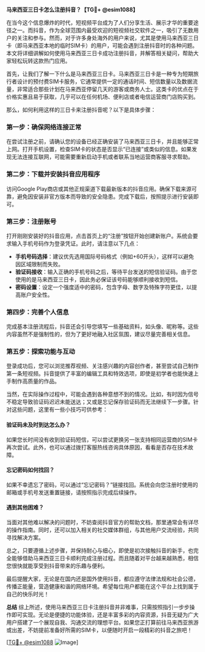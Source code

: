 **马来西亚三日卡怎么注册抖音？【TG💪+ @esim1088】**

在当今这个信息爆炸的时代，短视频平台成为了人们分享生活、展示才华的重要途径之一。而抖音，作为全球范围内最受欢迎的短视频社交软件之一，吸引了无数用户的关注和参与。然而，对于许多身处海外的用户来说，尤其是使用马来西亚三日卡（即马来西亚本地的临时SIM卡）的用户，可能会遇到注册抖音时的各种问题。本文将详细讲解如何使用马来西亚三日卡成功注册抖音，并解答相关疑问，帮助大家轻松玩转这款热门应用。

首先，让我们了解一下什么是马来西亚三日卡。马来西亚三日卡是一种专为短期旅行者设计的预付费SIM卡服务，它通常提供一定的通话时间、短信数量以及数据流量，非常适合那些计划在马来西亚停留几天的游客或商务人士。这类卡的优点在于价格实惠且易于获取，几乎可以在任何机场、便利店或者电信运营商门店购买到。

那么，如何利用这样的三日卡来注册抖音呢？以下是具体步骤：

### 第一步：确保网络连接正常
在尝试注册之前，请确认您的设备已经正确安装了马来西亚三日卡，并且能够正常上网。打开手机设置，检查SIM卡的状态是否显示“已连接”或类似的信息。如果发现无法连接互联网，可能需要重新启动手机或者联系当地运营商客服寻求帮助。

### 第二步：下载并安装抖音应用程序
访问Google Play商店或其他正规渠道下载最新版本的抖音应用。确保下载来源可靠，避免因安装非官方版本而导致的安全隐患。完成下载后，按照提示进行安装即可。

### 第三步：注册账号
打开刚刚安装好的抖音应用，点击首页上的“注册”按钮开始创建新账户。系统会要求输入手机号码作为登录凭证。此时，请注意以下几点：
- **手机号码选择**：建议优先选用国际号码格式（例如+60开头），这样可以避免因区域限制而失败。
- **验证码接收**：输入正确的手机号码之后，等待平台发送的短信验证码。由于您使用的是马来西亚三日卡，因此务必保证该号码能够顺利接收到短信。
- **密码设置**：设定一个强度适中的密码，包含字母、数字及特殊字符更佳，以提高账户安全性。

### 第四步：完善个人信息
完成基本注册流程后，抖音还会引导您填写一些基础资料，如头像、昵称等。这些内容虽然不是强制性的，但为了更好地融入社区氛围，建议尽量完善相关信息。

### 第五步：探索功能与互动
登录成功后，您可以浏览推荐视频、关注感兴趣的内容创作者，甚至尝试自己制作第一条短视频。抖音提供了丰富的编辑工具和特效选项，即使是初学者也能快速上手制作高质量的作品。

当然，在实际操作过程中，可能会遇到各种意想不到的情况。比如，有时因为信号不稳定导致验证码迟迟未能送达；又或是忘记保存验证码而无法继续下一步骤。针对这些问题，这里有一些小技巧可供参考：

#### 验证码未及时到达怎么办？
如果您长时间没有收到验证码短信，可以尝试更换另一张支持相同运营商的SIM卡再次尝试。此外，也可以通过拨打客服热线咨询具体原因，看看是否存在技术故障。

#### 忘记密码如何找回？
如果不幸遗忘了密码，可以通过“忘记密码？”链接找回。系统会向您注册时使用的邮箱或手机号发送重置链接，请按照指示完成后续操作。

#### 遇到其他困难？
当面对其他难以解决的问题时，不妨查阅抖音官方的帮助文档，那里通常会有详尽的操作指南。同时，还可以加入相关的社交媒体群组，与其他用户交流经验，共同寻找解决方案。

总之，只要遵循上述步骤，并保持耐心与细心，即使是初次接触抖音的新手，也完全能够借助马来西亚三日卡顺利完成注册过程。而且随着对平台越来越熟悉，相信您很快就能享受到抖音带来的乐趣与便利。

最后提醒大家，无论是在国内还是国外使用抖音，都应遵守法律法规和社会公德，传播正能量，营造健康和谐的网络环境。希望每位用户都能在这个平台上找到属于自己的快乐时光！

**总结**
综上所述，使用马来西亚三日卡注册抖音并非难事，只需按照指引一步步操作即可实现。无论是便捷的功能体验，还是丰富多彩的内容资源，抖音无疑为广大用户搭建了一个展现自我、沟通交流的理想平台。如果您正打算前往马来西亚旅游或出差，不妨提前准备好所需的SIM卡，以便随时开启一段精彩的抖音之旅吧！

[[TG💪+ @esim1088](https://t.me/s/esim1088) ![Image](https://i.postimg.cc/4NQfJmqS/Snipaste-2025-05-13-00-14-12.png)]